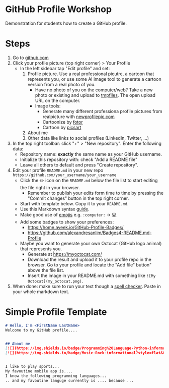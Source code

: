 # GitHub Profile Workshop
Demonstration for students how to create a GitHub profile.

# Steps
1. Go to [github.com](https://github.com)
1. Click your profile picture (top right corner) > Your Profile
    * In the left sidebar tap "Edit profile" and set:
       1. Profile picture. Use a real professional picutre, a cartoon that represents you, or use some AI image tool to generate a cartoon version from a real photo of you.
            * Have no photo of you on the computer/web? Take a new photo or existing and upload to [tmpfiles](https://tmpfiles.org/). The open upload URL on the computer.
            * Image tools:
               * Generate many different professiona profile pictures from realpicture with [newprofilepic.com](https://newprofilepic.com/)
               * Cartoonize by [fotor](https://www.fotor.com/features/photo-to-cartoon/)
               * Cartoon by [picsart](https://picsart.com/photo-effects/photo-to-cartoon/)
       3. About me
       4. Other data like links to social profiles (LinkedIn, Twitter, ...)
1. In the top right toolbar: click "+" > "New repository". Enter the following data:
    * Repository name: **exactly** the same name as your GitHub username.
    * Initialize this repository with: check "Add a README file"
    * Leave all others to default and press "Create repository".
1. Edit your profile `README.md` in your new repo `https://github.com/your_username/your_username`
    * Click the :pencil2: icon on the `README.md` below the file list to start editing the file right in your browser.
        * Remember to publish your edits form time to time by pressing the "Commit changes" button in the top right corner.
    * Start with template below. Copy it to your `README.md`.
    * Use this Markdown syntax [guide](https://docs.github.com/en/get-started/writing-on-github/getting-started-with-writing-and-formatting-on-github/basic-writing-and-formatting-syntax).
    * Make good use of [emojis](https://github.com/ikatyang/emoji-cheat-sheet)
        e.g. `:computer:` -> :computer:
    * Add some badges to show your preferences:
        * https://home.aveek.io/GitHub-Profile-Badges/
        * https://github.com/alexandresanlim/Badges4-README.md-Profile
    * Maybe you want to generate your own Octocat (GitHub logo animal) that represents you.
        * Generate at https://myoctocat.com/
        * Download the result and upload it to your profile repo in the browser. Go to your profile and locate the "Add file" button" above the file list.
        * Insert the image in your README.md with something like `![My Octocat](my_octocat.png)`.
1. When done: make sure to run your text though a [spell checker](https://languagetool.org/). Paste in your whole markdown text.



# Simple Profile Template
```markdown
# Hello, I'm <FirstName LastName>
Welcome to my GitHub profile....


## About me
[![](https://img.shields.io/badge/Programming%20Language-Python-informational?style=flat&&color=2bbc8a&logo=pastebin)](#)
[![](https://img.shields.io/badge/Music-Rock-informational?style=flat&&color=2bbc8a&logo=applemusic)](#)


I like to play sports...
My favoutine mobile app is....
I know the following programming languages...
.. and my favoutine languge currently is .... because ...

````
